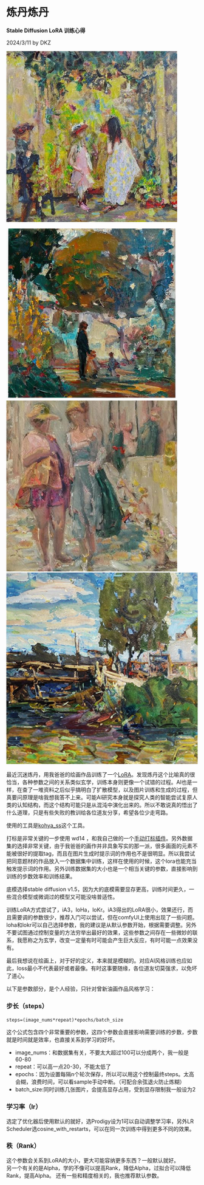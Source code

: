 # 炼丹炼丹

**Stable Diffusion LoRA 训练心得**

2024/3/11 by DKZ

![ZengXinStyle](./blogImg/48-1.jpeg)

![ZengXinStyle](./blogImg/48-2.jpeg)
![ZengXinStyle](./blogImg/48-3.jpeg)
![ZengXinStyle](./blogImg/48-4.png)

最近沉迷炼丹，用我爸爸的绘画作品训练了一个[LoRA](https://civitai.com/models/337209/zengxinstyle)。发现炼丹这个比喻真的很恰当，各种参数之间的关系类似玄学，训练本身则更像一个试错的过程。AI也是一样，在查了一堆资料之后似乎搞明白了扩散模型，以及图片训练和生成的过程，但真要问原理是啥我想我答不上来。可能AI研究本身就是探究人类的智能尝试复原人类的认知结构，而这个结构可能只是从混沌中演化出来的。所以不敢说真的悟出了什么道理，只是有些失败的教训给各位道友分享，希望各位少走弯路。 

使用的工具是[kohya_ss](https://github.com/bmaltais/kohya_ss)这个工具。 

打标是非常关键的一步使用 wd14 ，和我自己做的一个[手动打标插件](https://github.com/davidkingzyb/SimpleTaggerEditor)。另外数据集的选择非常关键，由于我爸爸的画作并非具象写实的那一派，很多画面的元素不能被很好的提取tag，而且在图片生成时提示词的作用也不是很明显。所以我尝试把同意题材的作品放入一个数据集中训练，这样在使用的时候，这个lora也能充当触发提示词的作用。另外训练数据集的大小也是一个相当关键的参数，直接影响到训练的步数效率和训练结果。

底模选择stable diffusion v1.5，因为大的底模需要显存更高，训练时间更久，一些混合模型或微调过的模型又可能没啥普适性。  

训练LoRA方式尝试了，iA3，loHa，loKr。iA3得出的LoRA很小，效果还行，而且需要调的参数很少，推荐入门可以尝试，但在comfyUI上使用出现了一些问题。loha和lokr可以自己选择参数，我的建议是从默认参数开始，根据需要调整。另外不要试图通过控制变量的方法穷举出最好的效果，这些参数之间存在一些微妙的联系，我愿称之为玄学，改变一定量有时可能会产生巨大反应，有时可能一点效果没有。  

最后我想说在绘画上，对于好的定义，本来就是模糊的。对应AI风格训练也应如此，loss最小不代表最好或者最像。有时这事要随缘，各位道友切莫强求，以免坏了道心。  

以下是参数部分，是个人经验，只针对曾新油画作品风格学习：

### 步长（steps）

`steps=(image_nums*repeat)*epochs/batch_size`

这个公式包含四个非常重要的参数，这四个参数会直接影响需要训练的步数，步数就是时间就是效率，也直接关系到学习的好坏。    
- image_nums：和数据集有关，不要太大超过100可以分成两个，我一般是60-80  
- repeat：可以高一点20-30，不能太低了  
- epochs：因为设置每隔n个轮次保存，所以可以用这个控制最终steps。太高会糊，浪费时间，可以看sample手动中断。（可配合余弦退火防止炼糊）    
- batch_size:同时训练几张图片，会提高显存占用，受到显存限制我一般设为2  

### 学习率（lr）

选定了优化器后使用默认的就好，选Prodigy设为1可以自动调整学习率，另外LR Scheduler选cosine_with_restarts，可以在同一次训练中得到更多不同的效果。

### 秩（Rank）

这个参数会关系到LoRA的大小，更大可能容纳更多东西？一般默认就好。  
另一个有关的是Alpha，学的不像可以提高Rank，降低Alpha，过拟合可以降低Rank，提高Alpha。
还有一些和精度相关的，我也推荐默认参数。  





